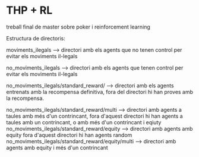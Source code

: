 # THP + RL
treball final de master sobre poker i reinforcement learning

Estructura de directoris:

moviments_ilegals --> directori amb els agents que no tenen control per evitar els moviments il-legals

no_moviments_ilegals --> directori amb els agents que tenen control per evitar els moviments il-legals

no_moviments_ilegals/standard_reward/ --> directori amb els agents entrenats amb la recompensa definitiva, 
                                          fora del directori hi han proves amb la recompensa.

no_moviments_ilegals/standard_reward/multi --> directori amb agents a taules amb més d'un contrincant,
                                               fora d'aquest directori hi han agents a taules amb un contrincant, o amb més d'un contrincant i eqiuty
no_moviments_ilegals/standard_reward/equity --> directori amb agents amb equity
                                                fora d'aquest directori hi han agents random
no_moviments_ilegals/standard_reward/equity/multi --> directori amb agents amb equity i més d'un contrincant
